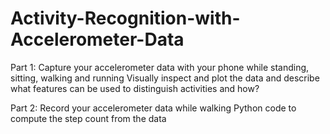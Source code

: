 # Activity-Recognition-with-Accelerometer-Data

Part 1:
Capture your accelerometer data with your phone while standing, sitting, walking and running
Visually inspect and plot the data and describe what features can be used to distinguish activities and how?

Part 2:
Record your accelerometer data while walking
Python code to compute the step count from the data
